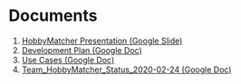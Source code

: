 # Documents

1. [HobbyMatcher Presentation (Google Slide)](https://docs.google.com/presentation/d/1_YskTW2K9uNvvP-PXDfpf92cjFKtZfjxY5D4_JA-KzM)
2. [Development Plan (Google Doc)](https://docs.google.com/document/d/1H4PiziuCvc11AnZKv2syWS3UwBjRqalmP5CZpRIQdJY)
3. [Use Cases (Google Doc)](https://docs.google.com/document/d/1drvq2uAHwjgOMH64la-dF4gosEBlCa2ozEQH-8KHWl8)
4. [Team_HobbyMatcher_Status_2020-02-24 (Google Doc)](https://docs.google.com/document/d/1DOoARinlNKOwX1SbQ-G4wuPFQl4gPgT-VU98oObQfZ4/edit?usp=sharing)
